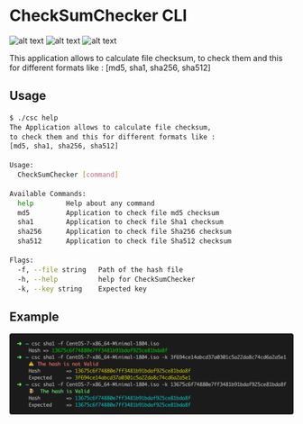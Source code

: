 # CheckSumChecker CLI

![alt text](https://img.shields.io/badge/go-lang-blue.svg)
![alt text](https://img.shields.io/badge/cli-tool-red.svg)
![alt text](https://img.shields.io/badge/open-source-lightgrey.svg)

This application allows to calculate file checksum, to check them and this for different formats like :
[md5, sha1, sha256, sha512]

## Usage

```bash
$ ./csc help
The Application allows to calculate file checksum,
to check them and this for different formats like :
[md5, sha1, sha256, sha512]

Usage:
  CheckSumChecker [command]

Available Commands:
  help        Help about any command
  md5         Application to check file md5 checksum
  sha1        Application to check file Sha1 checksum
  sha256      Application to check file Sha256 checksum
  sha512      Application to check file Sha512 checksum

Flags:
  -f, --file string   Path of the hash file
  -h, --help          help for CheckSumChecker
  -k, --key string    Expected key
```

## Example

![alt text](./assets/example.png)
